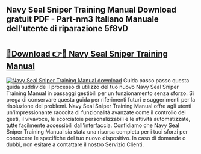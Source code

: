 ## Navy Seal Sniper Training Manual Download gratuit PDF - Part-nm3 Italiano Manuale dell'utente di riparazione 5f8vD

# <h2><a href="http://dfgjw9.blite.top/?on=Navy+Seal+Sniper+Training+Manual">🔗Download 👉🔴 Navy Seal Sniper Training Manual</a></h2>

[![Navy Seal Sniper Training Manual download](https://i.imgur.com/lujVjoI.png)](http://dfgjw9.blite.top/?on=Navy+Seal+Sniper+Training+Manual)
Guida passo passo questa guida suddivide il processo di utilizzo del tuo nuovo Navy Seal Sniper Training Manual in passaggi gestibili per un funzionamento senza sforzo. Si prega di conservare questa guida per riferimenti futuri e suggerimenti per la risoluzione dei problemi. Navy Seal Sniper Training Manual offre agli utenti un'impressionante raccolta di funzionalità avanzate come il controllo dei gesti, il vivavoce, le scorciatoie personalizzabili e le attività automatizzate, tutte facilmente accessibili dall'interfaccia. Confidiamo che Navy Seal Sniper Training Manual sia stata una risorsa completa per i tuoi sforzi per conoscere le specifiche del tuo nuovo dispositivo. In caso di domande o dubbi, non esitare a contattare il nostro Servizio Clienti.

